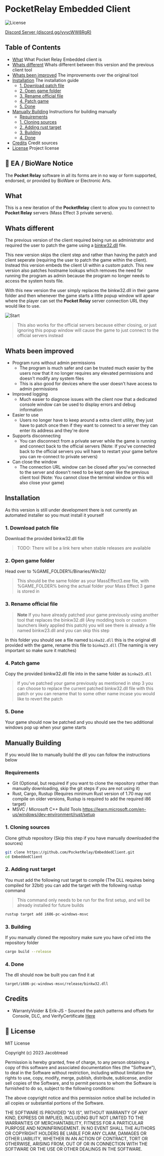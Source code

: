 # PocketRelay Embedded Client

![License](https://img.shields.io/github/license/PocketRelay/EmbeddedClient?style=for-the-badge)

[Discord Server (discord.gg/yvycWW8RgR)](https://discord.gg/yvycWW8RgR)

## Table of Contents

- [What](#what) What Pocket Relay Embedded client is
- [Whats different](#whats-different) Whats different between this version and the previous client tool
- [Whats been improved](#whats-been-improved) The improvements over the original tool
- [Installation](#installation) The installation guide
  - [1. Download patch file](#1-download-patch-file) 
  - [2. Open game folder](#2-open-game-folder) 
  - [3. Rename official file](#3-rename-official-file) 
  - [4. Patch game](#4-patch-game) 
  - [5. Done](#5-done) 
- [Manually Building](#manually-building) Instructions for building manually
  - [Requirements](#requirements)
  - [1. Cloning sources](#1-cloning-sources)
  - [2. Adding rust target](#2-adding-rust-target)
  - [3. Building](#3-building)
  - [4. Done](#4-done)
- [Credits](#credits) Credit sources
- [License](#license) Project license

## 📌 EA / BioWare Notice

The **Pocket Relay** software in all its forms are in no way or form supported, endorsed, or provided by BioWare or Electronic Arts. 


## What

This is a new iteration of the **PocketRelay** client to allow you to connect to **Pocket Relay** servers (Mass Effect 3 private servers).

## Whats different

The previous version of the client required being run as administrator and required the user to patch the game using a [binkw32.dll](https://github.com/Erik-JS/masseffect-binkw32) file. 

This new version skips the client step and rather than having the patch and client seperate (requiring the user to patch the game within the client). Instead this version embeds the client UI within a custom patch. This new version also patches hostname lookups which removes the need for running the program as admin because the program no longer needs to access the system hosts file. 

With this new version the user simply replaces the binkw32.dll in their game folder and then whenever the game starts a little popup window will apear where the player can set the **Pocket Relay** server connection URL they would like to use. 

![Start](assets/start.png)

> This also works for the official servers because either closing, or just ignoring this popup window will cause the game to just connect to the official servers instead

## Whats been improved
- Program runs without admin permissions
    - The program is much safer and can be trusted much easier by the users now that it no longer requires any elevated permissions and doesn't modify any system files
    - This is also good for devices where the user doesn't have access to admin permissions
- Improved logging
    - Much easier to diagnose issues with the client now that a dedicated console window can be used to display errors and debug information
- Easier to use
    - Users no longer have to keep around a extra client utility, they just have to patch once then if they want to connect to a server they can enter its address and they're done
- Supports disconnecting
    - You can disconnect from a private server while the game is running and connect back to the official servers (Note: If you've connected back to the official servers you will have to restart your game before you can re-connect to private servers)
- Can close the window 
    - The connection URL window can be closed after you've connected to the server and doesn't need to be kept open like the previous client tool (Note: You cannot close the terminal window or this will also close your game)

## Installation

As this version is still under development there is not currently an automated installer so you must install it yourself

### 1. Download patch file

Download the provided binkw32.dll file

> TODO: There will be a link here when stable releases are available

### 2. Open game folder

Head over to %GAME_FOLDER%/Binaries/Win32/ 

> This should be the same folder as your MassEffect3.exe file, with %GAME_FOLDER% being the actual folder your Mass Effect 3 game is stored in

### 3. Rename official file

> **Note**
> If you have already patched your game previously using another tool that replaces the binkw32.dll (Any modding tools or custom launchers likely applied this patch) you will see there is already a file named binkw23.dll and you can skip this step

In this folder you should see a file named `binkw32.dll` this is the original dll provided with the game, rename this file to `binkw23.dll` (The naming is very important so make sure it matches)

### 4. Patch game 

Copy the provided binkw32.dll file into in the same folder as `binkw23.dll`

> If you've patched your game previously as mentioned in step 3 you can choose to replace the current patched binkw32.dll file with this patch or you can rename that to some other name incase you would like to revert the patch

### 5. Done

Your game should now be patched and you should see the two additional windows pop up when your game starts


## Manually Building

If you would like to manually build the dll you can follow the instructions below

### Requirements
- Git (Optional, but required if you want to clone the repository rather than manually downloading, skip the git steps if you are not using it)
- Rust, Cargo, Rustup (Requires minimum Rust version of 1.70 may not compile on older versions, Rustup is required to add the required i86 target)
- MSVC / Microsoft C++ Build Tools https://learn.microsoft.com/en-us/windows/dev-environment/rust/setup

### 1. Cloning sources

Clone github repository (Skip this step if you have manually downloaded the sources)

```sh
git clone https://github.com/PocketRelay/EmbeddedClient.git
cd EmbeddedClient
```

### 2. Adding rust target

You must add the following rust target to compile (The DLL requires being compiled for 32bit) you can add the target with the following rustup command

> This command only needs to be run for the first setup, and will be already installed for future builds

```sh
rustup target add i686-pc-windows-msvc
```

### 3. Building 

If you manually cloned the repository make sure you have cd'ed into the repository folder

```sh
cargo build --release
```

### 4. Done

The dll should now be built you can find it at

```
target/i686-pc-windows-msvc/release/binkw32.dll
```


## Credits

* WarrantyVoider & Erik-JS - Sourced the patch patterns and offsets for Console, DLC, and VerifyCertificate [Here](https://github.com/Erik-JS/masseffect-binkw32)


## 🧾 License

MIT License

Copyright (c) 2023 Jacobtread

Permission is hereby granted, free of charge, to any person obtaining a copy
of this software and associated documentation files (the "Software"), to deal
in the Software without restriction, including without limitation the rights
to use, copy, modify, merge, publish, distribute, sublicense, and/or sell
copies of the Software, and to permit persons to whom the Software is
furnished to do so, subject to the following conditions:

The above copyright notice and this permission notice shall be included in all
copies or substantial portions of the Software.

THE SOFTWARE IS PROVIDED "AS IS", WITHOUT WARRANTY OF ANY KIND, EXPRESS OR
IMPLIED, INCLUDING BUT NOT LIMITED TO THE WARRANTIES OF MERCHANTABILITY,
FITNESS FOR A PARTICULAR PURPOSE AND NONINFRINGEMENT. IN NO EVENT SHALL THE
AUTHORS OR COPYRIGHT HOLDERS BE LIABLE FOR ANY CLAIM, DAMAGES OR OTHER
LIABILITY, WHETHER IN AN ACTION OF CONTRACT, TORT OR OTHERWISE, ARISING FROM,
OUT OF OR IN CONNECTION WITH THE SOFTWARE OR THE USE OR OTHER DEALINGS IN THE
SOFTWARE.